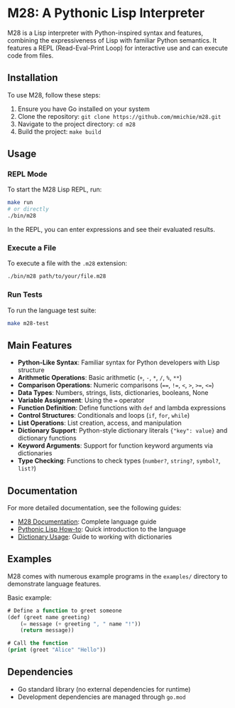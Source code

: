 # M28: A Pythonic Lisp Interpreter

M28 is a Lisp interpreter with Python-inspired syntax and features, combining the expressiveness of Lisp with familiar Python semantics. It features a REPL (Read-Eval-Print Loop) for interactive use and can execute code from files.

## Installation

To use M28, follow these steps:

1. Ensure you have Go installed on your system
2. Clone the repository: `git clone https://github.com/mmichie/m28.git`
3. Navigate to the project directory: `cd m28`
4. Build the project: `make build`

## Usage

### REPL Mode

To start the M28 Lisp REPL, run:

```bash
make run
# or directly
./bin/m28
```

In the REPL, you can enter expressions and see their evaluated results.

### Execute a File

To execute a file with the `.m28` extension:

```bash
./bin/m28 path/to/your/file.m28
```

### Run Tests

To run the language test suite:

```bash
make m28-test
```

## Main Features

- **Python-Like Syntax**: Familiar syntax for Python developers with Lisp structure
- **Arithmetic Operations**: Basic arithmetic (`+`, `-`, `*`, `/`, `%`, `**`)
- **Comparison Operations**: Numeric comparisons (`==`, `!=`, `<`, `>`, `>=`, `<=`)
- **Data Types**: Numbers, strings, lists, dictionaries, booleans, None
- **Variable Assignment**: Using the `=` operator
- **Function Definition**: Define functions with `def` and lambda expressions
- **Control Structures**: Conditionals and loops (`if`, `for`, `while`)
- **List Operations**: List creation, access, and manipulation
- **Dictionary Support**: Python-style dictionary literals `{"key": value}` and dictionary functions
- **Keyword Arguments**: Support for function keyword arguments via dictionaries
- **Type Checking**: Functions to check types (`number?`, `string?`, `symbol?`, `list?`)

## Documentation

For more detailed documentation, see the following guides:

- [M28 Documentation](docs/m28-documentation.md): Complete language guide
- [Pythonic Lisp How-to](docs/pythonic-lisp-howto.md): Quick introduction to the language
- [Dictionary Usage](docs/dictionary-usage.md): Guide to working with dictionaries

## Examples

M28 comes with numerous example programs in the `examples/` directory to demonstrate language features.

Basic example:

```lisp
# Define a function to greet someone
(def (greet name greeting)
    (= message (+ greeting ", " name "!"))
    (return message))

# Call the function
(print (greet "Alice" "Hello"))
```

## Dependencies

- Go standard library (no external dependencies for runtime)
- Development dependencies are managed through `go.mod`
